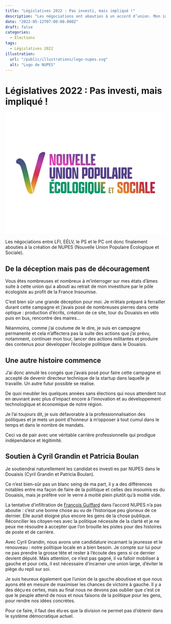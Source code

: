 ```yaml
---
title: "Législatives 2022 : Pas investi, mais impliqué !"
description: "Les négociations ont abouties à un accord d’union. Mon investiture sur la 17ème circonscription saute, pas ma détermination."
date: "2022-05-12T07:00:00.000Z"
draft: false
categories:
  - Élections
tags:
  - Législatives 2022
illustration:
  url: "/public/illustrations/logo-nupes.svg"
  alt: "Logo de NUPES"
---
```


# Législatives 2022 : Pas investi, mais impliqué !

![Logo de la Nouvelle Union Populaire Écologique et Sociale (NUPES)](/public/illustrations/logo-nupes.svg "🖼➡️")

Les négociations entre LFI, EÉLV, le PS et le PC ont donc finalement abouties à la création de NUPES (Nouvelle Union Populaire Écologique et Sociale).

## De la déception mais pas de découragement

Vous êtes nombreuses et nombreux à m’interroger sur mes états d’âmes suite à cette union qui a abouti au retrait de mon investiture par le pôle écologiste au profit de la France Insoumise.

C’est bien sûr une grande déception pour moi. Je m’étais préparé à ferrailler durant cette campagne et j’avais posé de nombreuses pierres dans cette optique : production d’écrits, création de ce site, tour du Douaisis en vélo puis en bus, rencontre des maires...

Néanmoins, comme j’ai coutume de le dire, je suis en campagne permanente et cela n’affectera pas la suite des actions que j’ai prévu, notamment, continuer mon tour, lancer des actions militantes et produire des contenus pour développer l’écologie politique dans le Douaisis.

## Une autre histoire commence

J’ai donc annulé les congés que j’avais posé pour faire cette campagne et accepté de devenir directeur technique de la startup dans laquelle je travaille. Un autre futur possible se réalise.

De quoi meubler les quelques années sans élections qui nous attendent tout en œuvrant avec plus d’impact encore à l’innovation et au développement technologique et économique de notre région.

Je l’ai toujours dit, je suis défavorable à la professionnalisation des politiques et je mets un point d’honneur à m’opposer à tout cumul dans le temps et dans le nombre de mandats.

Ceci va de pair avec une véritable carrière professionnelle qui prodigue indépendance et légitimité.

## Soutien à Cyril Grandin et Patricia Boulan

Je soutiendrai naturellement les candidat·es investi·es par NUPES dans le Douaisis (Cyril Grandin et Patricia Boulan).

Ce n’est bien-sûr pas un blanc seing de ma part, il y a des différences notables entre ma façon de faire de la politique et celles des insoumis·es du Douaisis, mais je préfère voir le verre à moitié plein plutôt qu’à moitié vide.

La tentative d’infiltration de [François Guiffard](./tout-n-est-pas-possible-en-politique) dans l’accord NUPES n’a pas aboutie : c’est une bonne chose au vu de l’historique peu glorieux de ce dernier. Elle aurait éloigné plus encore les gens de la chose publique. Réconcilier les citoyen·nes avec la politique nécessite de la clarté et je ne peux me résoudre à accepter que l’on brouille les pistes pour des histoires de poste et de carrière.

Avec Cyril Grandin, nous avons une candidature incarnant la jeunesse et le renouveau : notre politique locale en a bien besoin. Je compte sur lui pour ne pas prendre la grosse tête et rester à l’écoute des gens si ce dernier devient député. Mais attention, ce n’est pas gagné, il va falloir mobiliser à gauche et pour cela, il est nécessaire d’incarner une union large, d’éviter le piège du repli sur soi.

Je suis heureux également que l’union de la gauche aboutisse et que nous ayons été en mesure de maximiser les chances de victoire à gauche. Il y a des déçu·es certes, mais au final nous ne devons pas oublier que c’est ce que le peuple attend de nous et nous faisons de la politique pour les gens, pour rendre nos idées concrètes.

Pour ce faire, il faut des élu·es que la division ne permet pas d’obtenir dans le système démocratique actuel.
